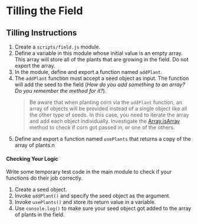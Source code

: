 # Tilling the Field

## Tilling Instructions

1. Create a `scripts/field.js` module.
1. Define a variable in this module whose initial value is an empty array. This array will store all of the plants that are growing in the field. Do not export the array.
1. In the module, define and export a function named `addPlant`.
1. The `addPlant` function must accept a seed object as input. The function will add the seed to the field (_How do you add something to an array? Do you remember the method for it?_).
   > Be aware that when planting corn via the `addPlant` function, an array of objects will be provided instead of a single object like all the other type of seeds. In this case, you need to iterate the array and add each object individually. Investigate the [Array.isArray](https://www.geeksforgeeks.org/javascript-array-isarray-function/) method to check if corn got passed in, or one of the others.
1. Define and export a function named `usePlants` that returns a copy of the array of plants.n

#### Checking Your Logic

Write some temporary test code in the main module to check if your functions do their job correctly.

1. Create a seed object.
1. Invoke `addPlant()` and specify the seed object as the argument.
1. Invoke `usePlants()` and store its return value in a variable.
1. Use `console.log()` to make sure your seed object got added to the array of plants in the field.
